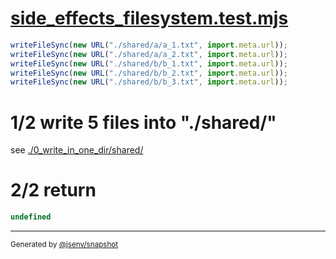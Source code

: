 # [side_effects_filesystem.test.mjs](../../side_effects_filesystem.test.mjs)

```js
writeFileSync(new URL("./shared/a/a_1.txt", import.meta.url));
writeFileSync(new URL("./shared/a/a_2.txt", import.meta.url));
writeFileSync(new URL("./shared/b/b_1.txt", import.meta.url));
writeFileSync(new URL("./shared/b/b_2.txt", import.meta.url));
writeFileSync(new URL("./shared/b/b_3.txt", import.meta.url));
```

# 1/2 write 5 files into "./shared/"

see [./0_write_in_one_dir/shared/](./0_write_in_one_dir/shared/)

# 2/2 return

```js
undefined
```

---

<sub>
  Generated by <a href="https://github.com/jsenv/core/tree/main/packages/independent/snapshot">@jsenv/snapshot</a>
</sub>

